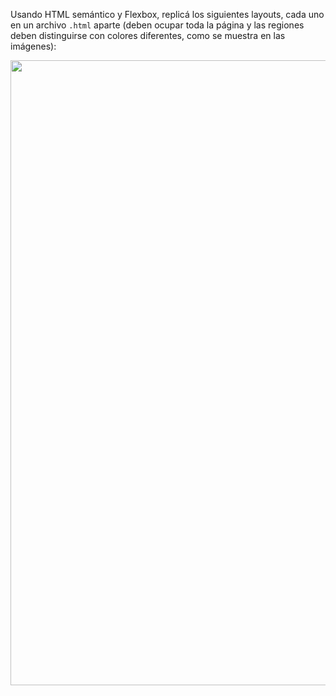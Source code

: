 Usando HTML semántico y Flexbox, replicá los siguientes layouts, cada uno en un archivo `.html` aparte (deben ocupar toda la página y las regiones deben distinguirse con colores diferentes, como se muestra en las imágenes): 

<img src="https://i.ibb.co/Ph1ppmr/Screen-Shot-2020-06-22-at-12-37-56.png" width="1000" height="auto">
